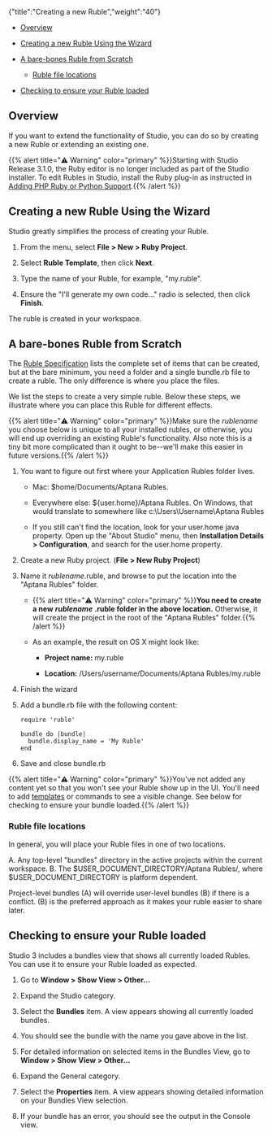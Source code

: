 {"title":"Creating a new Ruble","weight":"40"}

* [Overview](#overview)

* [Creating a new Ruble Using the Wizard](#creating-a-new-ruble-using-the-wizard)

* [A bare-bones Ruble from Scratch](#a-bare-bones-ruble-from-scratch)

    * [Ruble file locations](#ruble-file-locations)

* [Checking to ensure your Ruble loaded](#checking-to-ensure-your-ruble-loaded)

## Overview

If you want to extend the functionality of Studio, you can do so by creating a new Ruble or extending an existing one.

{{% alert title="⚠️ Warning" color="primary" %}}Starting with Studio Release 3.1.0, the Ruby editor is no longer included as part of the Studio installer. To edit Rubles in Studio, install the Ruby plug-in as instructed in [Adding PHP Ruby or Python Support](/docs/appc/Axway_Appcelerator_Studio/Axway_Appcelerator_Studio_Getting_Started/Adding_PHP_Ruby_or_Python_Support/).{{% /alert %}}

## Creating a new Ruble Using the Wizard

Studio greatly simplifies the process of creating your Ruble.

1. From the menu, select **File > New > Ruby Project**.

2. Select **Ruble Template**, then click **Next**.

3. Type the name of your Ruble, for example, "my.ruble".

4. Ensure the "I'll generate my own code..." radio is selected, then click **Finish**.

The ruble is created in your workspace.

## A bare-bones Ruble from Scratch

The [Ruble Specification](/docs/appc/Axway_Appcelerator_Studio/Axway_Appcelerator_Studio_Guide/Customizing_Studio/Rubles/Ruble_Specification/) lists the complete set of items that can be created, but at the bare minimum, you need a folder and a single bundle.rb file to create a ruble. The only difference is where you place the files.

We list the steps to create a very simple ruble. Below these steps, we illustrate where you can place this Ruble for different effects.

{{% alert title="⚠️ Warning" color="primary" %}}Make sure the _rublename_ you choose below is unique to all your installed rubles, or otherwise, you will end up overriding an existing Ruble's functionality. Also note this is a tiny bit more complicated than it ought to be--we'll make this easier in future versions.{{% /alert %}}

1. You want to figure out first where your Application Rubles folder lives.

    * Mac: $home/Documents/Aptana Rubles.

    * Everywhere else: ${user.home}/Aptana Rubles. On Windows, that would translate to somewhere like c:\\Users\\Username\\Aptana Rubles

    * If you still can't find the location, look for your user.home java property. Open up the "About Studio" menu, then **Installation Details > Configuration**, and search for the user.home property.

2. Create a new Ruby project. (**File > New Ruby Project**)

3. Name it _rublename_.ruble, and browse to put the location into the "Aptana Rubles" folder.

    * {{% alert title="⚠️ Warning" color="primary" %}}**You need to create a new** **_rublename_** **.ruble folder in the above location.** Otherwise, it will create the project in the root of the "Aptana Rubles" folder.{{% /alert %}}
    * As an example, the result on OS X might look like:

        * **Project name:** my.ruble

        * **Location:** /Users/username/Documents/Aptana Rubles/my.ruble

4. Finish the wizard

5. Add a bundle.rb file with the following content:

    ```
    require 'ruble'

    bundle do |bundle|
      bundle.display_name = 'My Ruble'
    end
    ```

6. Save and close bundle.rb

{{% alert title="⚠️ Warning" color="primary" %}}You've not added any content yet so that you won't see your Ruble show up in the UI. You'll need to add [templates](/docs/appc/Axway_Appcelerator_Studio/Axway_Appcelerator_Studio_Guide/Customizing_Studio/Templates/Creating_a_new_template/) or commands to see a visible change. See below for checking to ensure your bundle loaded.{{% /alert %}}

### Ruble file locations

In general, you will place your Ruble files in one of two locations.

A. Any top-level "bundles" directory in the active projects within the current workspace.
B. The $USER\_DOCUMENT\_DIRECTORY/Aptana Rubles/, where $USER\_DOCUMENT\_DIRECTORY is platform dependent.

Project-level bundles (A) will override user-level bundles (B) if there is a conflict. (B) is the preferred approach as it makes your ruble easier to share later.

## Checking to ensure your Ruble loaded

Studio 3 includes a bundles view that shows all currently loaded Rubles. You can use it to ensure your Ruble loaded as expected.

1. Go to **Window > Show View > Other...**

2. Expand the Studio category.

3. Select the **Bundles** item.
    A view appears showing all currently loaded bundles.

4. You should see the bundle with the name you gave above in the list.

5. For detailed information on selected items in the Bundles View, go to **Window > Show View > Other...**

6. Expand the General category.

7. Select the **Properties** item.
    A view appears showing detailed information on your Bundles View selection.

8. If your bundle has an error, you should see the output in the Console view.
